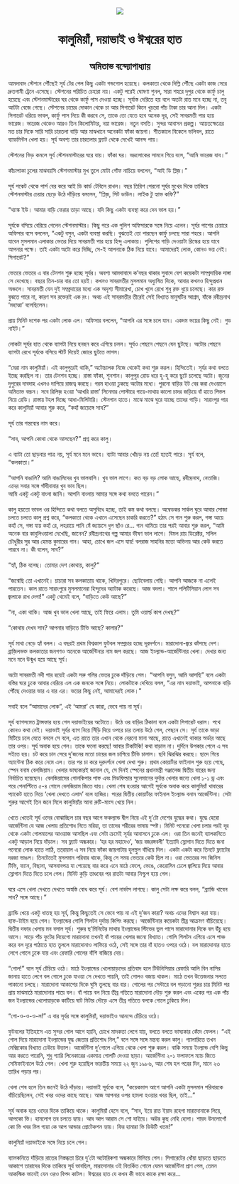 <div align=center> <img src="../../metadata/images/rabibasariya/কালুমিয়াঁ,-দয়াভাই--ও-ঈশ্বরের-হাত.jpg" align="center" ></div>
<h1 align=center>কালুমিয়াঁ, দয়াভাই  ও ঈশ্বরের হাত</h1>
<h2 align=center>অমিতাভ বন্দ্যোপাধ্যায়</h2>
আমদাবাদ স্টেশনে পৌঁছেই সূর্য টের পেল কিছু একটা গন্ডগোল হয়েছে। কলকাতা থেকে দিল্লি পৌঁছে একটা কাজ সেরে দ্রুতগামী ট্রেনে এসেছে। স্টেশনের পরিচিত চেহারা নয়। একটু পরেই ঘোষণা শুনল, সারা শহরে দুপুর থেকে কার্ফু চালু হয়েছে এবং স্টেশনমাস্টারের ঘর থেকে কার্ফু পাস দেওয়া হচ্ছে। সূর্যাস্ত দেরিতে হয় বলে অতটা রাত মনে হচ্ছে না, তবু আটটা বেজে গেছে। স্টেশনের চায়ের দোকান থেকে চা আর সিগারেট কিনে খুচরো পাঁচ টাকা চার আনা দিল। একটা সিগারেট ধরিয়ে ভাবল, কার্ফু পাস নিয়ে কী করবে সে, তাকে তো যেতে হবে অনেক দূর, সেই সাবরমতী পার হয়ে ভারেজ। ভারেজ থেকেও আরও তিন কিলোমিটার, নয়া ভারেজ। নতুন বসতি। সুন্দর আবাসন প্রকল্প। আয়তক্ষেত্রের মত চার দিকে সারি সারি চারতলা বাড়ি আর মাঝখানে অনেকটা ফাঁকা জায়গা। শীতকালে বিকেলে ভলিবল, রাতে ব্যাডমিন্টন খেলা হয়। সূর্য অবশ্য তার চারতলার ফ্ল্যাট থেকে দেখেই আনন্দ পায়।<br> <br>স্টেশনের ভিড় কমলে সূর্য স্টেশনমাস্টারের ঘরে যায়। ফাঁকা ঘর। ভদ্রলোকের সামনে গিয়ে বলে, “আমি ভারেজ যাব।”<br> <br>কাঁচাপাকা চুলের মাঝবয়সি স্টেশনমাস্টার মুখ তুলে মোটা গোঁফ নাচিয়ে বললেন, “আই ডি প্লিজ়।”<br> <br>সূর্য পকেট থেকে পার্স বের করে আই ডি কার্ড টেবিলে রাখল। বছর তিরিশ পেরনো সূর্যর মুখের দিকে তাকিয়ে স্টেশনমাস্টার চেয়ার ছেড়ে উঠে দাঁড়িয়ে বললেন, “প্লিজ়, সিট ডাউন। লাইক টু হ্যাভ কফি?”<br> <br>“থ্যাঙ্ক ইউ। আমার বাড়ি ফেরার তাড়া আছে। যদি কিছু একটা ব্যবস্থা করে দেন ভাল হয়।”<br> <br>সূর্যকে বসিয়ে বেরিয়ে গেলেন স্টেশনমাস্টার। কিছু পরে এক পুলিশ অফিসারকে সঙ্গে নিয়ে এলেন। সূর্যর পাশের চেয়ারে অফিসার বসে বললেন, “একটু বসুন, একটা ব্যবস্থা করছি। বুঝতেই তো পারছেন কার্ফু চলছে সারা শহরে। আপনি যাবেন মুসলমান এলাকার ভেতর দিয়ে সাবরমতী পার হয়ে হিন্দু এলাকায়। পুলিশের গাড়ি দেওয়াটা রিস্কের হয়ে যাবে আপনার পক্ষে। তাই একটা অটো করে দিচ্ছি, সে-ই আপনাকে ঠিক নিয়ে যাবে। আমাদেরই লোক, কোনও ভয় নেই। সিগারেট?”<br> <br>ভেতরে ভেতরে এ বার টেনশন শুরু হচ্ছে সূর্যর। অবশ্য আমদাবাদে ক’বছর থাকার সুবাদে বেশ কয়েকটা সাম্প্রদায়িক দাঙ্গা সে দেখেছে। বছরে তিন-চার বার তো হয়ই। কখনও সাবরমতীর মুসলমান অধ্যুষিত দিকে, আবার কখনও হিন্দুপ্রধান অঞ্চলে। সাবরমতী যেন দুই সম্প্রদায়ের মধ্যে এক অদৃশ্য সীমারেখা, চোখ খুলে রেখে শুধু রক্ত ধুয়ে চলেছে। কার রক্ত বুঝতে পারে না, কারণ সব রক্তেরই এক রং। অথচ এই সাবরমতীর তীরেই সেই বিখ্যাত মানুষটির আশ্রম, যাঁকে রবীন্দ্রনাথ ‘মহাত্মা’ বলেছিলেন।<br> <br>প্রায় মিনিট দশেক পর একটা লোক এল। অফিসার বললেন, “আপনি এর সঙ্গে চলে যান। একদম ভয়ের কিছু নেই। গুড নাইট।”<br> <br>লোকটা সূর্যর হাত থেকে ব্যাগটা নিয়ে হনহন করে এগিয়ে চলল। সূর্যও পেছনে পেছনে যেন ছুটছে। অটোর পেছনে ব্যাগটা রেখে সূর্যকে বসিয়ে স্টার্ট দিয়েই জোরে ছুটতে লাগল।<br> <br>“মেরা নাম কালুমিয়াঁ। এই কালুপুরেই থাকি,” অটোচালক নিজে থেকেই কথা শুরু করল। হিন্দিতেই। সূর্যর কথা বলতে ইচ্ছে করছিল না। তার টেনশন হচ্ছে। রাস্তা ফাঁকা, শুনশান। কালুপুর রোড ধরে হু-হু করে ছুটে চলেছে অটো। জুনের দুপুরের দাবদাহ এখনও দাপিয়ে রাজত্ব করছে। গরম হাওয়া ঢুকছে অটোর মধ্যে। পুরনো বাড়ির ইট বের করা দেওয়ালে অমিতাভ বচ্চন। সবে রিলিজ় হওয়া ‘আখরি রাস্তা’ সিনেমার পোস্টারে গায়ে-মাথায় কালো চাদর জড়িয়ে বাঁ হাতে পিস্তল নিয়ে রেডি। রাস্তায় টহল দিচ্ছে আধা-মিলিটারি। স্টেনগান হাতে। মাঝে মাঝে ঘুরে যাচ্ছে তাদের গাড়ি। সারাংপুর পার করে কালুমিয়াঁ আবার শুরু করে, “কহাঁ জায়েঙ্গে সাব?”<br> <br>সূর্য তার গন্তব্যের নাম করে।<br> <br>“সাব, আপনি কোথা থেকে আসছেন?” প্রশ্ন করে কালু।<br> <br>এ ব্যাটা তো ছাড়বার পাত্র নয়, সূর্য মনে মনে ভাবে। ব্যাটা আবার খোঁচড় নয় তো! হতেই পারে। সূর্য বলে, “কলকাতা।”<br> <br>“আপনি বাঙালি? আমি বাঙালিদের খুব ভালবাসি। খুব ভাল লাগে। কত বড় বড় লোক আছে, রবীন্দ্রনাথ, নেতাজি। এদের সবার সঙ্গে গাঁধীবাবার খুব ভাব ছিল।<br>
আমি একটু একটু বাংলা জানি। আপনি বাংলায় আমার সঙ্গে কথা বলতে পারেন।”<br> <br>কালু হয়তো ভাবল ওর হিন্দিতে কথা বলতে অসুবিধে হচ্ছে, তাই কম কথা বলছে। অম্বেডকর সার্কল ঘুরে আবার সোজা চলতে চলতে কালু প্রশ্ন করে, “কলকাতা থেকে এখানে এসেছেন চাকরি করতে?” হঠাৎ সে গান শুরু করল, গঙ্গা আয়ে কহাঁ সে, গঙ্গা যায় কহাঁ রে, লহরায়ে পানি মেঁ জ্যায়সে ধুপ ছাঁও রে... গান থামিয়ে তার পরই আবার শুরু করল, “আমি অনেক বার কাবুলিওয়ালা দেখেছি, জানেন? রবীন্দ্রনাথের গল্প আমার ভীষণ ভাল লাগে। বিমল রায় ডিরেক্টর, সলিল চৌধুরীর সুর আর হেমন্ত কুমারের গান। আহা, চোখে জল এসে যায়! বলরাজ সাহনির মতো অভিনয় আর কেউ করতে পারবে না। কী বলেন, সাব?”<br> <br>“হ্যাঁ, ঠিক বলেছ। তোমার দেশ কোথায়, কালু?”<br> <br>“জন্মেছি তো এখানেই। চাচারা সব কলকাতায় থাকে, খিদিরপুরে। ছোটবেলায় গেছি। আপনি আজকে না এলেই পারতেন। কাল রাতে সারাংপুরে মুসলমানেরা হিন্দুদের অ্যাটাক করেছে। আজ বদলা। শালে পলিটিসিয়ান লোগ সব জ্বালাকে রাখ  দেগা!” একটু থেমেই বলে, “বাড়িতে কেউ আছে?”<br> <br>“না, একা থাকি। আজ খুব ভাল খেলা আছে, তাই ফিরে এলাম। তুমি ওয়ার্ল্ড কাপ দেখছ?”<br> <br>“কোথায় দেখব সাব? আপনার বাড়িতে টিভি আছে? কালার?”<br> <br>সূর্য মাথা নেড়ে হ্যাঁ বলল। এ বছরই প্রথম বিশ্বকাপ ফুটবল সম্প্রচার হচ্ছে দূরদর্শনে। মারাদোনা-জ্বরে কাঁপছে দেশ। ব্রাজ়িলভক্ত কলকাতার জনগণও অনেকে আর্জেন্টিনার নাম জপ করছে। আজ ইংল্যান্ড-আর্জেন্টিনার খেলা। দেখার জন্য মনে মনে উন্মুখ হয়ে আছে সূর্য।<br> <br>অটো সাবরমতী নদী পার হয়েই একটা সরু গলির ভেতর ঢুকে দাঁড়িয়ে গেল। “আপনি বসুন, আমি আসছি” বলে একটা বস্তির ঘরে ঢুকে আবার বেরিয়ে এল এক জনকে সঙ্গে নিয়ে। লোকটাকে দেখিয়ে বলল, “এর নাম দয়াভাই, আপনাকে বাড়ি পৌঁছে দেওয়ার ভার এ বার এর। ভয়ের কিছু নেই, আমাদেরই লোক।”<br> <br>সবাই বলে “আমাদের লোক”, এই ‘আমরা’ যে কারা, ভেবে পায় না সূর্য।<br> <br>সূর্য ব্যাগসমেত ট্রান্সফার হয়ে গেল দয়াভাইয়ের অটোতে। উঠে ওর বাড়ির ঠিকানা বলে একটা সিগারেট ধরাল। পথে কোনও কথা নেই। দয়াভাই সূর্যর ব্যাগ নিয়ে সিঁড়ি দিয়ে ওপরে চার তলায় উঠে গেল, পেছনে সে। সূর্য তাকে ভাড়া মিটিয়ে চলে যেতে বললে সে বলে, এত রাতে তার এখান থেকে বেরনো মানা আছে, রাতে এখানেই থাকার অর্ডার আছে তার ওপর। সূর্য অবাক হয়ে গেল। তাকে ফলো করছে! আবার টিকটিকি! কথা বাড়াল না। দুর্দিনে উপকার পেলে এ সব সইতে হয়। চট করে চান সেরে দু’জনের মতো চায়ের জল চাপিয়ে টিভি চালাল। ছবি ঝিরঝির করছে। ছাদে গিয়ে অ্যান্টেনা ঠিক করে নেমে এল। তার পর চা করে দূরদর্শনে খেলা দেখা শুরু। প্রথম কোয়ার্টার ফাইনাল শুরু হয়ে গেছে, স্পেন বনাম বেলজিয়াম। খেলার ভাষ্যকারই জানাল যে, সে দিনই স্পেনের প্রধানমন্ত্রী গঞ্জালেজ দ্বিতীয় বারের জন্য নির্বাচিত হয়েছেন। বেলজিয়ামের গোলকিপার পাফ এবং মিডফিল্ডার সুলেমানের দুর্দান্ত খেলার জন্যে খেলা ১-১ ড্র এবং পরে পেনাল্টিতে ৫-৪ গোলে বেলজিয়াম জিতে যায়। খেলা শেষ হওয়ার আগেই সূর্যকে অবাক করে কালুমিয়াঁ খাবারের প্যাকেট হাতে নিয়ে ‘খেলা দেখতে এলাম’ বলে হাজির। পরের দ্বিতীয় কোয়ার্টার ফাইনাল ইংল্যান্ড বনাম আর্জেন্টিনা। সেটা শুরুর আগেই তিন জনে মিলে কালুমিয়াঁর আনা রুটি-মাংস খেয়ে নিল।<br> <br>খেতে খেতেই সূর্য ওদের বোঝাচ্ছিল চার বছর আগে ফকল্যান্ড দ্বীপ নিয়ে এই দু’টো দেশের যুদ্ধের কথা। যুদ্ধে হেরো আর্জেন্টিনা যে আজ খেলায় প্রতিশোধ নিতে মরিয়া, তা তাদের শরীরের ভাষায় স্পষ্ট। মিনিট পনেরো খেলা চলার পরই দূর থেকে একটা গোলমালের আওয়াজ আসছিল এবং সেটা ক্রমেই সূর্যর আবাসনে ঢুকে এল। ওরা তিন জনেই ব্যালকনিতে একটু আড়াল নিয়ে দাঁড়াল। সব ফ্ল্যাট অন্ধকার। ‘হর হর মহাদেও’, ‘জয় বজরঙ্গবলী’ ইত্যাদি স্লোগান দিতে দিতে জনা পনেরো লোক হাতে লাঠি, তরোয়াল এ সব নিয়ে ফাঁকা জায়গাটায় হুলস্থুল বাঁধিয়ে দিল। একটা একটা করে তিনটে ফ্ল্যাটের দরজা ভাঙল। তিনটেতেই মুসলমান পরিবার থাকে, কিন্তু সে সময় ভেতরে কেউ ছিল না। ওরা ভেতরের সব জিনিস টিভি, ফ্যান, বিছানা, আসবাবপত্র যা পেয়েছে বার করে এনে মাঠে ফেলে, ভেঙে, কেরোসিন ঢেলে জ্বালিয়ে দিয়ে আবার স্লোগান দিতে দিতে চলে গেল। মিনিট কুড়ি তাণ্ডবের পর রাতটা আবার নিশ্চুপ হয়ে গেল।<br> <br>ঘরে এসে খেলা দেখতে দেখতে অস্বস্তি বোধ করে সূর্য। বেশ নার্ভাস লাগছে। কালু সেটা লক্ষ করে  বলল, “ব্র্যান্ডি খাবেন সাব? সঙ্গে আছে।”<br> <br>ব্র্যান্ডি খেয়ে একটু ধাতস্থ হয় সূর্য, কিন্তু কিছুতেই সে ভেবে পায় না এই দু’জন কারা? অথচ এদের বিশ্বাস করা যায়। হাফ-টাইম হয়ে গেল। ইংল্যান্ডের গোলি শিলটন দুর্দান্ত কিপিং করছে। আর্জেন্টিনার কয়েকটা তীব্র আক্রমণ বাঁচিয়েছে। দ্বিতীয় দফার খেলায় মন বসাল সূর্য। শুরুর ছ’মিনিটের মাথায় ইংল্যান্ডের স্টিভের ভুল পাসে মারাদোনার দিকে বল উঁচু হয়ে আসে। সাড়ে পাঁচ ফুটের দিয়েগো মারাদোনা তখনই বাঁ পায়ের খেলার জন্যে বিখ্যাত। গোলি শিলটন এগিয়ে এসে পাঞ্চ করে বল দূরে পাঠাতে হাত তুললে মারাদোনাও লাফিয়ে ওঠে, সেই সঙ্গে তার বাঁ হাতও ওপরে ওঠে। বল মারাদোনার হাতে লেগে গোলে ঢুকে যায় এবং রেফারি গোলের বাঁশি বাজিয়ে দেয়।<br> <br>“গোল!” বলে সূর্য চেঁচিয়ে ওঠে। মাঠে ইংল্যান্ডের খেলোয়াড়দের প্রতিবাদ হলে টিউনিসিয়ার রেফারি আলি বিন নাসির জানায় হাতে লেগে বল গোলে ঢুকে যাওয়া সে দেখতে পায়নি, তাই গোলও বজায় থাকল। মাঠে তখন উত্তেজনার সলতে পাকানো চলছে। মারাদোনা আকাশের দিকে ঘুসি তুলছে বার বার। গোলের পর সেন্টারে বল গড়ানো শুরুর চার মিনিট পর প্রায় মাঝমাঠে মারাদোনার পায়ে বল। বাঁ পায়ে বল নিয়ে তীব্র গতিতে মারাদোনা দৌড় শুরু করল এবং একের পর এক পাঁচ জন ইংল্যান্ডের খেলোয়াড়কে কাটিয়ে ষাট মিটার দৌড়ে এসে তীব্র গতিতে বলকে গোলে ঢুকিয়ে দিল।<br> <br>“গো-ও-ও-ও-ল!” এ বার সূর্যর সঙ্গে কালুমিয়াঁ, দয়াভাইও আনন্দে চেঁচিয়ে ওঠে।<br> <br>ফুটবলের ইতিহাসে এত সুন্দর গোল আগে হয়নি, চোখে মাদকতা লেগে যায়, বলতে বলতে ভাষ্যকার কেঁদে ফেলল। “এই গোল দিয়ে মারাদোনা ইংল্যান্ডের যুদ্ধ জেতার প্রতিশোধ নিল,” বলে সঙ্গে সঙ্গে মন্তব্য করল কালু। গ্যালারিতে তখন মেক্সিকোর বিখ্যাত ঢেউয়ে উত্তাল। আর্জেন্টিনা দু’গোলে এগিয়ে থেকে খেলা শুরু করল। বাকি সময়ে ইংল্যান্ড বেশি কিছু আর করতে পারেনি, শুধু গ্যারি লিনেকারের একমাত্র গোলটি দেওয়া ছাড়া। আর্জেন্টিনা ২-১ ফলাফলে ম্যাচ জিতে সেমিফাইনালে উঠে গেল। খেলা শুরু হয়েছিল ভারতীয় সময়ে ২২ জুন ১৯৮৬, আর শেষ হল পরের দিন, মানে ২৩ তারিখ পড়ার পর।<br> <br>খেলা শেষ হলে তিন জনেই উঠে দাঁড়ায়। দয়াভাই সূর্যকে বলে, “কয়েকমাস আগে আপনি একটা মুসলমান পরিবারকে বাঁচিয়েছিলেন, সেই খবর ওদের কাছে আছে। আজ আপনার ওপর হামলা হওয়ার খবর ছিল, তাই...”<br> <br>সূর্য অবাক হয়ে ওদের দিকে তাকিয়ে থাকে। কালুমিয়াঁ হেসে বলে, “সাব, ইয়ে রাত ইয়াদ রহেগা মারাদোনাকে লিয়ে, আপকো ভি। হামলোগ তব চলতে হ্যায়। আব আপ আরাম সে শো যাইয়ে। অউর কুছ নেহি হোগা। শায়দ উনলোগোঁ কো ভি খবর মিল গ্যয়া কে আপ আন্ডার প্রোটেকশন হ্যায়। ফির হামারা ভি ডিউটি খতম!”<br> <br>কালুমিয়াঁ দয়াভাইকে সঙ্গে নিয়ে চলে গেল।<br> <br>ব্যালকনিতে দাঁড়িয়ে রাতের নিস্তব্ধতা চিরে দু’টো অটোরিকশা অন্ধকারে মিলিয়ে গেল। সিগারেটের ধোঁয়া ছাড়তে ছাড়তে আকাশে তারাদের দিকে তাকিয়ে সূর্য ভাবছিল, মারাদোনার ওই বিতর্কিত গোলে যেমন আর্জেন্টিনা প্রাণ পেল, তেমন আকস্মিক ভাবেই যেন ওরও বিপদ কাটল। ঈশ্বরের হাত যে কখন কী ভাবে কাকে রক্ষা করে...<br> <br><br> <br><br> <br>
